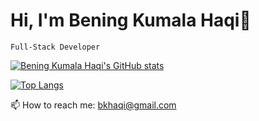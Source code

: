 # Hi, I'm Bening Kumala Haqi👋

    Full-Stack Developer
    
[![Bening Kumala Haqi's GitHub stats](https://github-readme-stats.vercel.app/api?username=beningkumalahaqi)](https://github.com/anuraghazra/github-readme-stats)

[![Top Langs](https://github-readme-stats.vercel.app/api/top-langs/?username=beningkumalahaqi)](https://github.com/anuraghazra/github-readme-stats)

    
📫 How to reach me: bkhaqi@gmail.com
<!--
**beningkumalahaqi/beningkumalahaqi** is a ✨ _special_ ✨ repository because its `README.md` (this file) appears on your GitHub profile.

Here are some ideas to get you started:

- 🔭 I’m currently working on ...
- 🌱 I’m currently learning ...
- 👯 I’m looking to collaborate on ...
- 🤔 I’m looking for help with ...
- 💬 Ask me about ...
- 📫 How to reach me: ...
- 😄 Pronouns: ...
- ⚡ Fun fact: ...
-->
